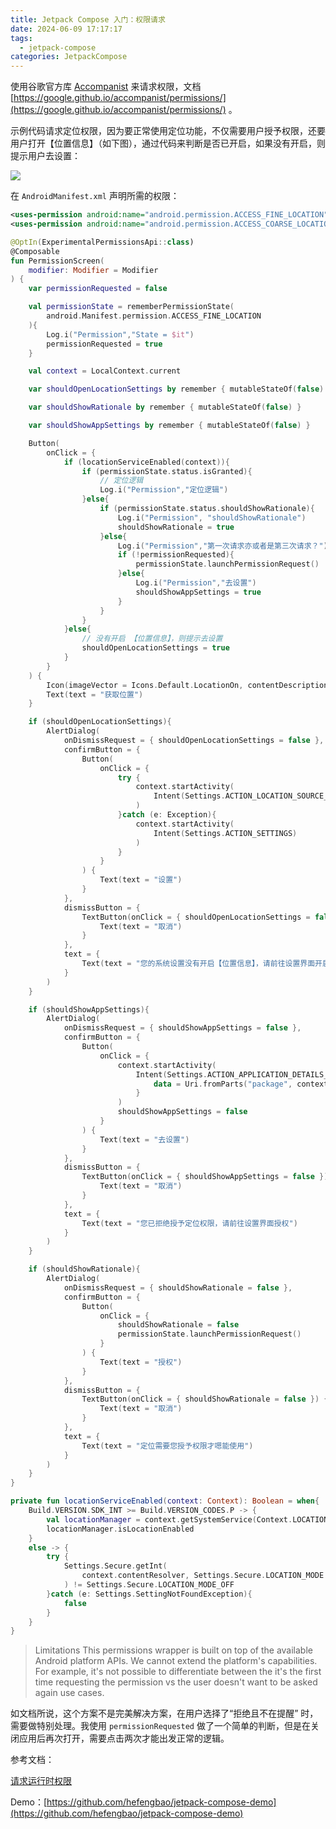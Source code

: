 ```yaml
---
title: Jetpack Compose 入门：权限请求
date: 2024-06-09 17:17:17
tags:
  - jetpack-compose
categories: JetpackCompose
---
```

使用谷歌官方库 [Accompanist](https://github.com/google/accompanist) 来请求权限，文档 [https://google.github.io/accompanist/permissions/](https://google.github.io/accompanist/permissions/) 。

示例代码请求定位权限，因为要正常使用定位功能，不仅需要用户授予权限，还要用户打开【位置信息】（如下图），通过代码来判断是否已开启，如果没有开启，则提示用户去设置：

![](images/202308/owjux0Yaj5nM8IdtiJ1dZob8g2wBY8izPNsCyGtC.webp)

在 `AndroidManifest.xml` 声明所需的权限：

```xml
<uses-permission android:name="android.permission.ACCESS_FINE_LOCATION" />
<uses-permission android:name="android.permission.ACCESS_COARSE_LOCATION" />
```

```kotlin
@OptIn(ExperimentalPermissionsApi::class)
@Composable
fun PermissionScreen(
    modifier: Modifier = Modifier
) {
    var permissionRequested = false

    val permissionState = rememberPermissionState(
        android.Manifest.permission.ACCESS_FINE_LOCATION
    ){
        Log.i("Permission","State = $it")
        permissionRequested = true
    }

    val context = LocalContext.current

    var shouldOpenLocationSettings by remember { mutableStateOf(false) }

    var shouldShowRationale by remember { mutableStateOf(false) }

    var shouldShowAppSettings by remember { mutableStateOf(false) }

    Button(
        onClick = {
            if (locationServiceEnabled(context)){
                if (permissionState.status.isGranted){
                    // 定位逻辑
                    Log.i("Permission","定位逻辑")
                }else{
                    if (permissionState.status.shouldShowRationale){
                        Log.i("Permission", "shouldShowRationale")
                        shouldShowRationale = true
                    }else{
                        Log.i("Permission","第一次请求亦或者是第三次请求？")
                        if (!permissionRequested){
                            permissionState.launchPermissionRequest()
                        }else{
                            Log.i("Permission","去设置")
                            shouldShowAppSettings = true
                        }
                    }
                }
            }else{
                // 没有开启 【位置信息】，则提示去设置
                shouldOpenLocationSettings = true
            }
        }
    ) {
        Icon(imageVector = Icons.Default.LocationOn, contentDescription = null)
        Text(text = "获取位置")
    }

    if (shouldOpenLocationSettings){
        AlertDialog(
            onDismissRequest = { shouldOpenLocationSettings = false },
            confirmButton = {
                Button(
                    onClick = {
                        try {
                            context.startActivity(
                                Intent(Settings.ACTION_LOCATION_SOURCE_SETTINGS)
                            )
                        }catch (e: Exception){
                            context.startActivity(
                                Intent(Settings.ACTION_SETTINGS)
                            )
                        }
                    }
                ) {
                    Text(text = "设置")
                }
            },
            dismissButton = {
                TextButton(onClick = { shouldOpenLocationSettings = false }) {
                    Text(text = "取消")
                }
            },
            text = {
                Text(text = "您的系统设置没有开启【位置信息】，请前往设置界面开启")
            }
        )
    }

    if (shouldShowAppSettings){
        AlertDialog(
            onDismissRequest = { shouldShowAppSettings = false },
            confirmButton = {
                Button(
                    onClick = {
                        context.startActivity(
                            Intent(Settings.ACTION_APPLICATION_DETAILS_SETTINGS).apply {
                                data = Uri.fromParts("package", context.packageName, null)
                            }
                        )
                        shouldShowAppSettings = false
                    }
                ) {
                    Text(text = "去设置")
                }
            },
            dismissButton = {
                TextButton(onClick = { shouldShowAppSettings = false }) {
                    Text(text = "取消")
                }
            },
            text = {
                Text(text = "您已拒绝授予定位权限，请前往设置界面授权")
            }
        )
    }

    if (shouldShowRationale){
        AlertDialog(
            onDismissRequest = { shouldShowRationale = false },
            confirmButton = {
                Button(
                    onClick = {
                        shouldShowRationale = false
                        permissionState.launchPermissionRequest()
                    }
                ) {
                    Text(text = "授权")
                }
            },
            dismissButton = {
                TextButton(onClick = { shouldShowRationale = false }) {
                    Text(text = "取消")
                }
            },
            text = {
                Text(text = "定位需要您授予权限才嗯能使用")
            }
        )
    }
}

private fun locationServiceEnabled(context: Context): Boolean = when{
    Build.VERSION.SDK_INT >= Build.VERSION_CODES.P -> {
        val locationManager = context.getSystemService(Context.LOCATION_SERVICE) as LocationManager
        locationManager.isLocationEnabled
    }
    else -> {
        try {
            Settings.Secure.getInt(
                context.contentResolver, Settings.Secure.LOCATION_MODE
            ) != Settings.Secure.LOCATION_MODE_OFF
        }catch (e: Settings.SettingNotFoundException){
            false
        }
    }
}
```

>Limitations
This permissions wrapper is built on top of the available Android platform APIs. We cannot extend the platform's capabilities. For example, it's not possible to differentiate between the it's the first time requesting the permission vs the user doesn't want to be asked again use cases.

如文档所说，这个方案不是完美解决方案，在用户选择了“拒绝且不在提醒” 时，需要做特别处理。我使用 `permissionRequested` 做了一个简单的判断，但是在关闭应用后再次打开，需要点击两次才能出发正常的逻辑。

参考文档：

[请求运行时权限](https://developer.android.google.cn/training/permissions/requesting?hl=zh-cn)

Demo：[https://github.com/hefengbao/jetpack-compose-demo](https://github.com/hefengbao/jetpack-compose-demo) 